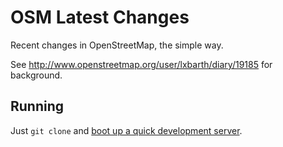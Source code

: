 # OSM Latest Changes

Recent changes in OpenStreetMap, the simple way.

See http://www.openstreetmap.org/user/lxbarth/diary/19185 for background.

## Running

Just `git clone` and [boot up a quick development server](https://gist.github.com/tmcw/4989751).

